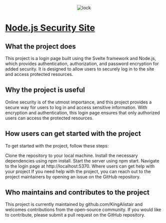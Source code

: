 <p align="center">
  <img src="https://user-images.githubusercontent.com/60754393/235303876-5cae66e8-0146-4ef8-a857-2ba426fdd52b.jpg" alt="lock">
</p>

# [Node.js Security Site](https://github.com/KingAlistair/nodeSecurity)



## What the project does

This project is a login page built using the Svelte framework and Node.js, which provides authentication, authorization, and password encryption for added security. It is designed to allow users to securely log in to the site and access protected resources.

## Why the project is useful

Online security is of the utmost importance, and this project provides a secure way for users to log in and access sensitive information. With encryption and authentication, this login page ensures that only authorized users can access the protected resources.

## How users can get started with the project

To get started with the project, follow these steps:

Clone the repository to your local machine.
Install the necessary dependencies using npm install.
Start the server using npm start.
Navigate to the login page at http://localhost:5370.
Where users can get help with your project
If you need help with the project, you can reach out to the project maintainers by opening an issue on the GitHub repository.

## Who maintains and contributes to the project

This project is currently maintained by github.com/KingAlistair and welcomes contributions from the open-source community. If you would like to contribute, please submit a pull request on the GitHub repository.
